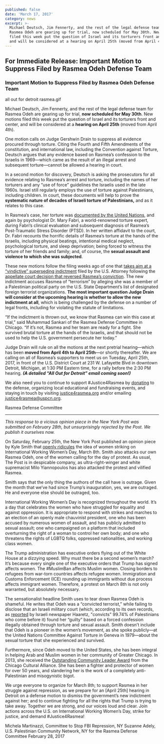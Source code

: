 ```yaml
---
published: false
date: 'March 17, 2017'
category: news
excerpt: >-
  Michael Deutsch, Jim Fennerty, and the rest of the legal defense team for
  Rasmea Odeh are gearing up for trial, now scheduled for May 30th. New motions
  filed this week put the question of Israel and its torturers front and center,
  and will be considered at a hearing on April 25th (moved from April 4th).
---
```

## For Immediate Release: Important Motion to Suppress Filed by Rasmea Odeh Defense Team

### Important Motion to Suppress Filed by Rasmea Odeh Defense Team 

all out for detroit rasmea.gif

Michael Deutsch, Jim Fennerty, and the rest of the legal defense team for Rasmea Odeh are gearing up for trial, **now scheduled for May 30th**. New motions filed this week put the question of Israel and its torturers front and center, and will be considered at a **hearing on April 25th** (moved from April 4th). 
 
One motion calls on Judge Gershwin Drain to suppress all evidence procured through torture.  Citing the Fourth and Fifth Amendments of the constitution, and international law, including the Convention against Torture, Deutsch argues that any evidence based on Rasmea’s confession to the Israelis in 1969—which came as the result of an illegal arrest and subsequent torture—cannot be allowed a hearing in court.
 
In a second motion for discovery, Deutsch is asking the prosecutors for all evidence relating to Rasmea’s arrest and torture, including the names of her torturers and any “use of force” guidelines the Israelis used in the late 1960s.  Israel still regularly employs the use of torture against Palestinians, including children. In court, these documents will help to prove the **systematic nature of decades of Israeli torture of Palestinians,** and as it relates to this case. 
 
In Rasmea’s case, her torture was [documented by the United Nations](http://thehill.com/blogs/pundits-blog/international/208699-why-is-obamas-doj-prosecuting-a-torture-victim), and again by psychologist Dr. Mary Fabri, a world-renowned torture expert, during Fabri’s clinical evaluation and subsequent diagnosis of Rasmea’s Post-Traumatic Stress Disorder (PTSD). In her written affidavit to the court, Dr. Fabri recounts the horrific details of Rasmea’s torture at the hands of the Israelis, including physical beatings, intentional medical neglect, psychological torture, and sleep deprivation; being forced to witness the torture of her friends and family; and, of course, the **sexual assault and violence to which she was subjected**.
 
These new motions follow the filing weeks ago of one that [takes aim at a “vindictive” superseding indictment](http://justice4rasmea.org/news/2017/01/31/defense-team-files-motion-to-dismiss-indictment/) filed by the U.S. Attorney following the [appellate court decision that reversed Rasmea’s conviction](http://justice4rasmea.org/news/2016/02/26/Rasmea-Defense-Committee-celebrating-today-planning-next-steps/). The new indictment accuses Rasmea of “terrorism” by alleging she was a member of a Palestinian political party on the U.S. State Department’s list of designated foreign terrorist organizations. **The most important question Judge Drain will consider at the upcoming hearing is whether to allow the new indictment at all**, which is being challenged by the defense on a number of legal fronts, including for violating the statute of limitations.  
 
“If the indictment is thrown out, we know that Rasmea can win this case at trial,” said Muhammad Sankari of the Rasmea Defense Committee in Chicago. “If it’s not, Rasmea and her team are ready for a fight. She survived brutal torture at the hands of the Israelis, and that should not be used to help the U.S. government persecute her today.”
 
Judge Drain will rule on all the motions at the next pretrial hearing—which has been **moved from April 4th to April 25th**—or shortly thereafter.  We are calling on all of Rasmea’s supporters to meet us on Tuesday, April 25th, 2017, in front of the U.S. District Court at 231 W. Lafayette Blvd in downtown Detroit, Michigan, at 1:30 PM Eastern time, for a rally before the 2:30 PM hearing. _**(A detailed “All Out for Detroit” email coming soon!)**_ 
 
We also need you to continue to support #Justice4Rasmea by [donating](http://justice4rasmea.org/donate/) to the defense, organizing local educational and fundraising events, and staying in touch by visiting [justice4rasmea.org](http://justice4rasmea.org/) and/or emailing [justice4rasmea@uspcn.org](mailto:justice4rasmea@uspcn.org).
 
Rasmea Defense Committee
 
************************************
 
_This response to a vicious opinion piece in the New York Post was submitted on February 28th, but unsurprisingly rejected by the Post.  We publish it ourselves now._

On Saturday, February 25th, the New York Post published an opinion piece by Kyle Smith that [openly ridicules](http://nypost.com/2017/02/25/the-next-womens-march-is-co-organized-by-a-terrorist/) the idea of women striking on International Working Women’s Day, March 8th. Smith also attacks our own Rasmea Odeh, one of the women calling for the day of protest.  As usual, The Post is in despicable company, as ultra-right-winger and white supremacist Milo Yiannopoulos has also attacked the protest and vilified Rasmea.
 
Smith says that the only thing the authors of the call have is outrage. Given the month that we’ve had since Trump’s inauguration, yes, we are outraged.  He and everyone else should be outraged, too.
 
International Working Women’s Day is recognized throughout the world. It’s a day that celebrates the women who have struggled for equality and against oppression. It is appropriate to respond with strikes and marches to an election of an openly male chauvinist president, one who has been accused by numerous women of assault, and has publicly admitted to sexual assault; one who campaigned on a platform that included overturning the right of a woman to control her own body; and one who threatens the rights of LGBTQ folks, oppressed nationalities, and working class women.
 
The Trump administration has executive orders flying out of the White House at a dizzying speed. Why must there be a second women’s march?  It’s because every single one of the executive orders that Trump has signed affects women. The #MuslimBan affects Muslim women. Closing borders to refugees from war-torn countries affects refugee women. Immigration and Customs Enforcement (ICE) rounding up immigrants without due process affects immigrant women. Therefore, a protest on March 8th is not only warranted, but absolutely necessary.
 
The sensationalist headline Smith uses to tear down Rasmea Odeh is shameful. He writes that Odeh was a “convicted terrorist,” while failing to disclose that an Israeli military court (which, according to its own records, as [reported](http://www.haaretz.com/nearly-100-of-all-military-court-cases-in-west-bank-end-in-conviction-haaretz-learns-1.398369) by Israeli newspaper Haaretz, "convicts" 99.74% of Palestinians who come before it) found her “guilty” based on a forced confession illegally obtained through torture and sexual assault. Smith doesn’t include that Odeh is a pioneer in the women’s movement, as she spoke publicly—at the United Nations Committee Against Torture in Geneva in 1979—about the sexual torture that she experienced and survived.
 
Furthermore, since Odeh moved to the United States, she has been integral in helping Arab and Muslim women in her community of Greater Chicago. In 2013, she received the [Outstanding Community Leader Award](https://www.youtube.com/watch?v=7Xxrl8aj8aQ) from the Chicago Cultural Alliance. She has been a fighter and protector of women for over 50 years, and slandering her is the work of a completely anti-Palestinian and misogynistic bigot.
 
We urge everyone to organize for March 8th; to support Rasmea in her struggle against repression, as we prepare for an [April 25th] hearing in Detroit on a defense motion to dismiss the government’s new indictment against her; and to continue fighting for all the rights that Trump is trying to take away.  Together we are strong, and our voices loud and clear. Join actions across the U.S. on International Working Women’s Day, strike for justice, and demand #Justice4Rasmea!

Michela Martinazzi, Committee to Stop FBI Repression, NY
Suzanne Adely, U.S. Palestinian Community Network, NY
for the Rasmea Defense Committee
February 28, 2017

